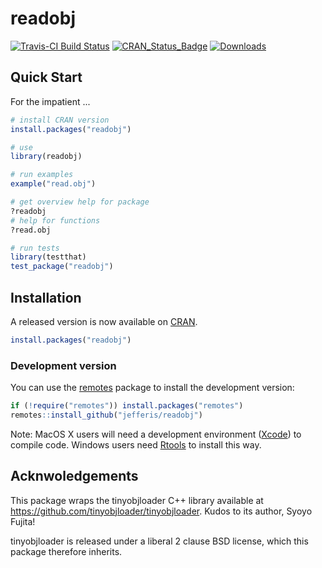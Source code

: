 # readobj
<!-- badges: start -->
[![Travis-CI Build Status](https://travis-ci.org/jefferis/readobj.svg?branch=master)](https://travis-ci.org/jefferis/readobj)
[![CRAN_Status_Badge](http://www.r-pkg.org/badges/version/readobj)](https://cran.r-project.org/package=readobj)
[![Downloads](http://cranlogs.r-pkg.org/badges/readobj?color=brightgreen)](http://www.r-pkg.org/pkg/readobj)
<!-- badges: end -->
## Quick Start

For the impatient ...

```r
# install CRAN version
install.packages("readobj")

# use
library(readobj)

# run examples
example("read.obj")

# get overview help for package
?readobj
# help for functions
?read.obj

# run tests
library(testthat)
test_package("readobj")
```

## Installation
A released version is now available on [CRAN](https://cran.r-project.org/).

```r
install.packages("readobj")
```

### Development version
You can use the [remotes](https://cran.r-project.org/package=remotes) package
to install the development version:

```r
if (!require("remotes")) install.packages("remotes")
remotes::install_github("jefferis/readobj")
```

Note: MacOS X users will need a development environment 
([Xcode](https://developer.apple.com/xcode/resources/)) to compile code.
Windows users need [Rtools](http://www.murdoch-sutherland.com/Rtools/) to install this way.

## Acknwoledgements
This package wraps the tinyobjloader C++ library available at 
https://github.com/tinyobjloader/tinyobjloader. Kudos to its author, Syoyo Fujita!

tinyobjloader is released under a liberal 2 clause BSD license, which this
package therefore inherits.
